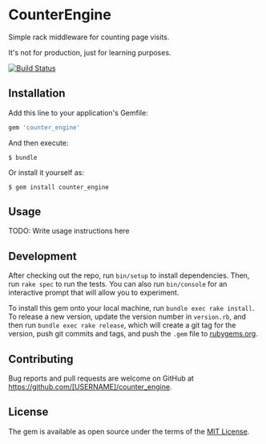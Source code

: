 # CounterEngine

Simple rack middleware for counting page visits.

It's not for production, just for learning purposes.

[![Build Status](https://travis-ci.org/proton/counter_engine.svg?branch=master)](https://travis-ci.org/proton/counter_engine)

## Installation

Add this line to your application's Gemfile:

```ruby
gem 'counter_engine'
```

And then execute:

    $ bundle

Or install it yourself as:

    $ gem install counter_engine

## Usage

TODO: Write usage instructions here

## Development

After checking out the repo, run `bin/setup` to install dependencies. Then, run `rake spec` to run the tests. You can also run `bin/console` for an interactive prompt that will allow you to experiment.

To install this gem onto your local machine, run `bundle exec rake install`. To release a new version, update the version number in `version.rb`, and then run `bundle exec rake release`, which will create a git tag for the version, push git commits and tags, and push the `.gem` file to [rubygems.org](https://rubygems.org).

## Contributing

Bug reports and pull requests are welcome on GitHub at https://github.com/[USERNAME]/counter_engine.


## License

The gem is available as open source under the terms of the [MIT License](http://opensource.org/licenses/MIT).

